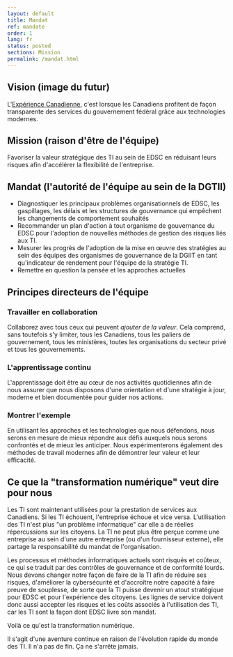 ```yaml
---
layout: default
title: Mandat
ref: mandate
order: 1
lang: fr
status: posted
sections: Mission
permalink: /mandat.html
---
```


## Vision (image du futur)

L'[Expérience Canadienne](human-development-life-cycle.html), c'est lorsque les Canadiens profitent de façon transparente des services du gouvernement fédéral grâce aux technologies modernes.

## Mission (raison d'être de l'équipe)

Favoriser la valeur stratégique des TI au sein de EDSC en réduisant leurs risques afin d'accélérer la flexibilité de l'entreprise.

## Mandat (l'autorité de l'équipe au sein de la DGTII)

- Diagnostiquer les principaux problèmes organisationnels de EDSC, les gaspillages, les délais et les structures de gouvernance qui empêchent les changements de comportement souhaités
- Recommander un plan d'action à tout organisme de gouvernance du EDSC pour l'adoption de nouvelles méthodes de gestion des risques liés aux TI.
- Mesurer les progrès de l'adoption de la mise en œuvre des stratégies au sein des équipes des organismes de gouvernance de la DGIIT en tant qu'indicateur de rendement pour l'équipe de la stratégie TI.
- Remettre en question la pensée et les approches actuelles

## Principes directeurs de l'équipe

### Travailler en collaboration

Collaborez avec tous ceux qui peuvent _ajouter de la valeur_.
Cela comprend, sans toutefois s'y limiter, tous les Canadiens, tous les paliers de gouvernement, tous les ministères, toutes les organisations du secteur privé et tous les gouvernements.

### L'apprentissage continu

L'apprentissage doit être au cœur de nos activités quotidiennes afin de nous assurer que nous disposons d'une orientation et d'une stratégie à jour, moderne et bien documentée pour guider nos actions.

### Montrer l'exemple

En utilisant les approches et les technologies que nous défendons, nous serons en mesure de mieux répondre aux défis auxquels nous serons confrontés et de mieux les anticiper.
Nous expérimenterons également des méthodes de travail modernes afin de démontrer leur valeur et leur efficacité.

## Ce que la "transformation numérique" veut dire pour nous

Les TI sont maintenant utilisées pour la prestation de services aux Canadiens. Si les TI échouent, l'entreprise échoue et vice versa. L'utilisation des TI n'est plus "un problème informatique" car elle a de réelles répercussions sur les citoyens. La TI ne peut plus être perçue comme une entreprise au sein d'une autre entreprise (ou d'un fournisseur externe), elle partage la responsabilité du mandat de l'organisation.

Les processus et méthodes informatiques actuels sont risqués et coûteux, ce qui se traduit par des contrôles de gouvernance et de conformité lourds. Nous devons changer notre façon de faire de la TI afin de réduire ses risques, d'améliorer la cybersécurité et d'accroître notre capacité à faire preuve de souplesse, de sorte que la TI puisse devenir un atout stratégique pour EDSC et pour l'expérience des citoyens. Les lignes de service doivent donc aussi accepter les risques et les coûts associés à l'utilisation des TI, car les TI sont la façon dont EDSC livre son mandat.

Voilà ce qu'est la transformation numérique.

Il s'agit d'une aventure continue en raison de l'évolution rapide du monde des TI. Il n'a pas de fin. Ça ne s'arrête jamais.
